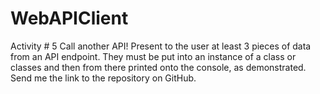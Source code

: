 # WebAPIClient
Activity # 5
Call another API! Present to the user at least 3 pieces of data from an API endpoint. They must be put into an instance of a class or classes and then from there printed onto the console, as demonstrated. Send me the link to the repository on GitHub.
